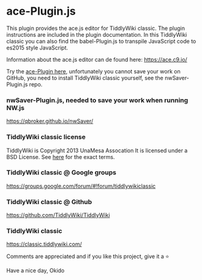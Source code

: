 # ace-Plugin.js
This plugin provides the ace.js editor for TiddlyWiki classic.
The plugin instructions are included in the plugin documentation.
In this TiddlyWiki classic you can also find the babel-Plugin.js to transpile JavaScript code to es2015 style JavaScript.

Information about the ace.js editor can de found here: https://ace.c9.io/

Try the [ace-Plugin here](https://qbroker.github.io/ace-Plugin.js/), unfortunately you cannot save your work on GitHub, you need to install TiddlyWiki classic yourself, see the nwSaver-Plugin.js repo.

### nwSaver-Plugin.js, needed to save your work when running NW.js
https://qbroker.github.io/nwSaver/

### TiddlyWiki classic license
TiddlyWiki is Copyright 2013 UnaMesa Assocation
It is licensed under a BSD License. See [here](https://github.com/TiddlyWiki/tiddlywiki/blob/master/html/copyright.txt) for the exact terms.

### TiddlyWiki classic @ Google groups
https://groups.google.com/forum/#!forum/tiddlywikiclassic

### TiddlyWiki classic @ Github
https://github.com/TiddlyWiki/TiddlyWiki

### TiddlyWiki classic
https://classic.tiddlywiki.com/


Comments are appreciated and if you like this project, give it a :star:


Have a nice day, Okido
